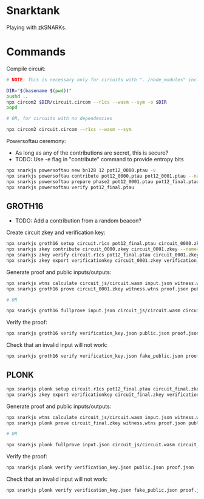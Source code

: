 # Snarktank

Playing with zkSNARKs.

# Commands

Compile circuit:

```bash
# NOTE: This is necessary only for circuits with "../node_modules" includes.

DIR="$(basename $(pwd))"
pushd ..
npx circom2 $DIR/circuit.circom --r1cs --wasm --sym -o $DIR
popd

# OR, for circuits with no dependencies

npx circom2 circuit.circom --r1cs --wasm --sym
```

Powersoftau ceremony:

- As long as any of the contributions are secret, this is secure?
- TODO: Use -e flag in "contribute" command to provide entropy bits

```bash
npx snarkjs powersoftau new bn128 12 pot12_0000.ptau -v
npx snarkjs powersoftau contribute pot12_0000.ptau pot12_0001.ptau --name="Some name" -v
npx snarkjs powersoftau prepare phase2 pot12_0001.ptau pot12_final.ptau -v
npx snarkjs powersoftau verify pot12_final.ptau
```

## GROTH16

- TODO: Add a contribution from a random beacon?

Create circuit zkey and verification key:

```bash
npx snarkjs groth16 setup circuit.r1cs pot12_final.ptau circuit_0000.zkey
npx snarkjs zkey contribute circuit_0000.zkey circuit_0001.zkey --name="Some name" -v
npx snarkjs zkey verify circuit.r1cs pot12_final.ptau circuit_0001.zkey
npx snarkjs zkey export verificationkey circuit_0001.zkey verification_key.json
```


Generate proof and public inputs/outputs:

```bash
npx snarkjs wtns calculate circuit_js/circuit.wasm input.json witness.wtns
npx snarkjs groth16 prove circuit_0001.zkey witness.wtns proof.json public.json

# OR

npx snarkjs groth16 fullprove input.json circuit_js/circuit.wasm circuit_0001.zkey proof.json public.json
```

Verify the proof:

```bash
npx snarkjs groth16 verify verification_key.json public.json proof.json
```

Check that an invalid input will not work:

```bash
npx snarkjs groth16 verify verification_key.json fake_public.json proof.json
```


## PLONK

```bash
npx snarkjs plonk setup circuit.r1cs pot12_final.ptau circuit_final.zkey
npx snarkjs zkey export verificationkey circuit_final.zkey verification_key.json
```

Generate proof and public inputs/outputs:

```bash
npx snarkjs wtns calculate circuit_js/circuit.wasm input.json witness.wtns
npx snarkjs plonk prove circuit_final.zkey witness.wtns proof.json public.json

# OR

npx snarkjs plonk fullprove input.json circuit_js/circuit.wasm circuit_final.zkey proof.json public.json
```

Verify the proof:

```bash
npx snarkjs plonk verify verification_key.json public.json proof.json
```

Check that an invalid input will not work:

```bash
npx snarkjs plonk verify verification_key.json fake_public.json proof.json
```


